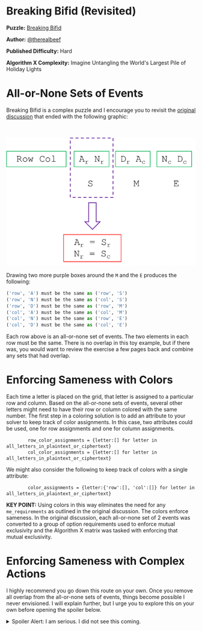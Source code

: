 # Breaking Bifid (Revisited)

__Puzzle:__ [Breaking Bifid](https://www.codingame.com/training/hard/breaking-bifid)

__Author:__ [@therealbeef](https://www.codingame.com/profile/ecad91b9a50d51a3d9515d303487dd7c7077604)

__Published Difficulty:__ Hard

__Algorithm X Complexity:__ Imagine Untangling the World's Largest Pile of Holiday Lights


# All-or-None Sets of Events

Breaking Bifid is a complex puzzle and I encourage you to revisit the [original discussion](breaking-bifid) that ended with the following graphic:

<BR><BR>
![Breaking Bifid Toy Example - Conclusion](Toy4.png)
<BR>


Drawing two more purple boxes around the `M` and the `E` produces the following:

```python
('row', 'A') must be the same as ('row', 'S')
('row', 'N') must be the same as ('col', 'S')
('row', 'D') must be the same as ('row', 'M')
('col', 'A') must be the same as ('col', 'M')
('col', 'N') must be the same as ('row', 'E')
('col', 'D') must be the same as ('col', 'E')
```

Each row above is an all-or-none set of events. The two elements in each row must be the same. There is no overlap in this toy example, but if there was, you would want to review the exercise a few pages back and combine any sets that had overlap.

# Enforcing Sameness with Colors

Each time a letter is placed on the grid, that letter is assigned to a particular row and column. Based on the all-or-none sets of events, several other letters might need to have their row or column colored with the same number. The first step in a coloring solution is to add an attribute to your solver to keep track of color assignments. In this case, two attributes could be used, one for row assignments and one for column assignments.

```
        row_color_assignments = {letter:[] for letter in all_letters_in_plaintext_or_ciphertext}
        col_color_assignments = {letter:[] for letter in all_letters_in_plaintext_or_ciphertext}
```

We might also consider the following to keep track of colors with a single attribute:

```
        color_assignments = {letter:{'row':[], 'col':[]} for letter in all_letters_in_plaintext_or_ciphertext}
```

__KEY POINT:__ Using colors in this way eliminates the need for any `me_requirements` as outlined in the original discussion. The colors enforce sameness. In the original discussion, each all-or-none set of 2 events was converted to a group of option requirements used to enforce mutual exclusivity and the Algorithm X matrix was tasked with enforcing that mutual exclusivity.


# Enforcing Sameness with Complex Actions

I highly recommend you go down this route on your own. Once you remove all overlap from the all-or-none sets of events, things become possible I never envisioned. I will explain further, but I urge you to explore this on your own before opening the spoiler below.

<details>
<summary>Spoiler Alert: I am serious. I did not see this coming.</summary>

<br>

After reducing the all-or-none sets of events, how many distinct sets remain? For __Test Case 1: Long test__, only 5 sets remain. More importantly, each set has 5 `('row', letter)`elements and 5 ` ('col', letter)` elements. That means the row assignment of 5 letters and the col assignments of 5 letters all need to be the same. And, this is exactly what is expected.

For a message of reasonable length, all 25 letters are part of the key. If that is the case, for each number from 1 to 5, there are exactly 9 letters where either the letter’s row or column is equal to that number. In the graphic below, every location where row = 3 or column = 3 has been highlighted.

<BR><BR>
![One Set of All-or-None Events](BifidAllOrNone.png)
<BR>

When this puzzle was originally discussed, I wrote the following:

>The action steps I can take to build a solution are pretty simple. One at a time, a letter of the alphabet (J is excluded) can be placed in one of the 25 squares. As for requirements, the only obvious requirements are that every letter be used and every square be covered.

Let’s now consider a completely different gameboard and tiles. The gameboard simply has the numbers 1 through 5. The tiles are the all-or-none sets of events. Each set needs to be assigned to one number on the gameboard. There are 5 sets and there are 5 numbers. __I honestly did not see this coming. It seems to easy to need a gameboard analogy. Does it even need Algorithm X?

The first 4 test cases all reduce to exactly 5 all-or-none sets of events. In each of those cases, 5 sets need to be assigned to 5 different numbers. Too easy, right? What about __Test Case 5: Minimal text__? Because the text is so short, the all-or-none sets do not reduce down to 5, leaving the following options.

1. Algorithm X could be used to determine how 6 or 7 or 8 sets can be assigned to only 5 numbers. To be honest, Algorithm X still seems like overkill.

<details>
<summary>One last SPOILER for this puzzle.</summary>

<br>

1. Assuming you have `n` all-or-none sets, you could expand the matrix to `n` by `n`, making it very easy to assign `n` sets to `n` numbers.

Let’s briefly discuss option 2. The all-or-none sets of events are completely independent of each other. The first set assigned to one of the numbers always works, so matter which number it gets assigned to. A 100 x 100 matrix could be used and numbers chosen randomly between 0 and 99. The consistency of the number across all elements of the set assign to it is what matters, not the size of the matrix.

The complexity of Breaking Bifid gave me a wonderful opportunity to explore Algorithm X techniques. Only after travelling down the path of complex actions did I determine how to solve the puzzle with absolutely no backtracking.

</details>
</details>




